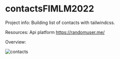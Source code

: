 # contactsFIMLM2022

Project info: Building list of contacts with tailwindcss.

Resources: Api platform https://randomuser.me/

Overview:

![contacts](https://user-images.githubusercontent.com/66336947/188372685-d420d74c-4f03-4dc6-943a-7b1fdab8842d.png)



